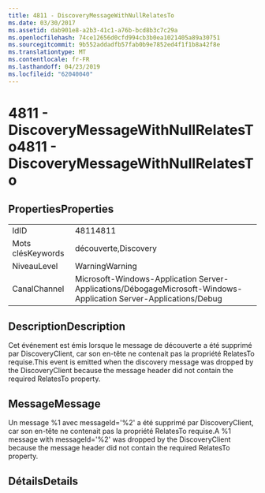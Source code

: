 ```yaml
---
title: 4811 - DiscoveryMessageWithNullRelatesTo
ms.date: 03/30/2017
ms.assetid: dab901e8-a2b3-41c1-a76b-bcd8b3c7c29a
ms.openlocfilehash: 74ce12656d0cfd994cb3b0ea1021405a89a30751
ms.sourcegitcommit: 9b552addadfb57fab0b9e7852ed4f1f1b8a42f8e
ms.translationtype: MT
ms.contentlocale: fr-FR
ms.lasthandoff: 04/23/2019
ms.locfileid: "62040040"
---
```

# <a name="4811---discoverymessagewithnullrelatesto"></a><span data-ttu-id="55ced-102">4811 - DiscoveryMessageWithNullRelatesTo</span><span class="sxs-lookup"><span data-stu-id="55ced-102">4811 - DiscoveryMessageWithNullRelatesTo</span></span>
## <a name="properties"></a><span data-ttu-id="55ced-103">Properties</span><span class="sxs-lookup"><span data-stu-id="55ced-103">Properties</span></span>  
  
|||  
|-|-|  
|<span data-ttu-id="55ced-104">Id</span><span class="sxs-lookup"><span data-stu-id="55ced-104">ID</span></span>|<span data-ttu-id="55ced-105">4811</span><span class="sxs-lookup"><span data-stu-id="55ced-105">4811</span></span>|  
|<span data-ttu-id="55ced-106">Mots clés</span><span class="sxs-lookup"><span data-stu-id="55ced-106">Keywords</span></span>|<span data-ttu-id="55ced-107">découverte,</span><span class="sxs-lookup"><span data-stu-id="55ced-107">Discovery</span></span>|  
|<span data-ttu-id="55ced-108">Niveau</span><span class="sxs-lookup"><span data-stu-id="55ced-108">Level</span></span>|<span data-ttu-id="55ced-109">Warning</span><span class="sxs-lookup"><span data-stu-id="55ced-109">Warning</span></span>|  
|<span data-ttu-id="55ced-110">Canal</span><span class="sxs-lookup"><span data-stu-id="55ced-110">Channel</span></span>|<span data-ttu-id="55ced-111">Microsoft-Windows-Application Server-Applications/Débogage</span><span class="sxs-lookup"><span data-stu-id="55ced-111">Microsoft-Windows-Application Server-Applications/Debug</span></span>|  
  
## <a name="description"></a><span data-ttu-id="55ced-112">Description</span><span class="sxs-lookup"><span data-stu-id="55ced-112">Description</span></span>  
 <span data-ttu-id="55ced-113">Cet événement est émis lorsque le message de découverte a été supprimé par DiscoveryClient, car son en-tête ne contenait pas la propriété RelatesTo requise.</span><span class="sxs-lookup"><span data-stu-id="55ced-113">This event is emitted when the discovery message was dropped by the DiscoveryClient because the message header did not contain the required RelatesTo property.</span></span>  
  
## <a name="message"></a><span data-ttu-id="55ced-114">Message</span><span class="sxs-lookup"><span data-stu-id="55ced-114">Message</span></span>  
 <span data-ttu-id="55ced-115">Un message %1 avec messageId='%2' a été supprimé par DiscoveryClient, car son en-tête ne contenait pas la propriété RelatesTo requise.</span><span class="sxs-lookup"><span data-stu-id="55ced-115">A %1 message with messageId='%2' was dropped by the DiscoveryClient because the message header did not contain the required RelatesTo property.</span></span>  
  
## <a name="details"></a><span data-ttu-id="55ced-116">Détails</span><span class="sxs-lookup"><span data-stu-id="55ced-116">Details</span></span>
